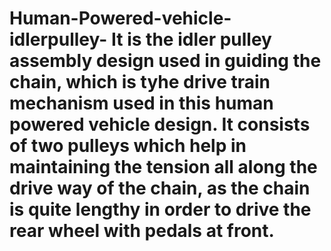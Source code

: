# Human-Powered-vehicle-idlerpulley- It is the idler pulley assembly design used in guiding the chain, which is tyhe drive train mechanism used in this human powered vehicle design. It consists of two pulleys which help in maintaining the tension all along the drive way of the chain, as the chain is quite lengthy in order to drive the rear wheel with pedals at front.
